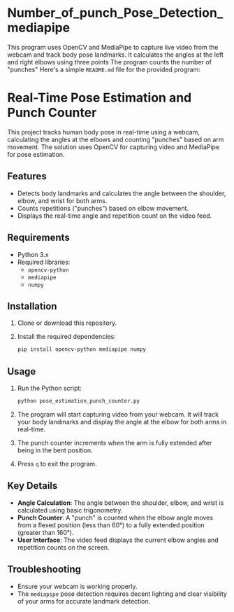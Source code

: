 # Number_of_punch_Pose_Detection_mediapipe
This program uses OpenCV and MediaPipe to capture live video from the webcam and track body pose landmarks. It calculates the angles at the left and right elbows using three points The program counts the number of "punches" 
Here's a simple `README.md` file for the provided program:

# Real-Time Pose Estimation and Punch Counter

This project tracks human body pose in real-time using a webcam, calculating the angles at the elbows and counting "punches" based on arm movement. The solution uses OpenCV for capturing video and MediaPipe for pose estimation.

## Features

- Detects body landmarks and calculates the angle between the shoulder, elbow, and wrist for both arms.
- Counts repetitions ("punches") based on elbow movement.
- Displays the real-time angle and repetition count on the video feed.

## Requirements

- Python 3.x
- Required libraries:
  - `opencv-python`
  - `mediapipe`
  - `numpy`

## Installation

1. Clone or download this repository.
2. Install the required dependencies:

   ```bash
   pip install opencv-python mediapipe numpy
   ```

## Usage

1. Run the Python script:

   ```bash
   python pose_estimation_punch_counter.py
   ```

2. The program will start capturing video from your webcam. It will track your body landmarks and display the angle at the elbow for both arms in real-time.
3. The punch counter increments when the arm is fully extended after being in the bent position.

4. Press `q` to exit the program.

## Key Details

- **Angle Calculation**: The angle between the shoulder, elbow, and wrist is calculated using basic trigonometry.
- **Punch Counter**: A "punch" is counted when the elbow angle moves from a flexed position (less than 60°) to a fully extended position (greater than 160°).
- **User Interface**: The video feed displays the current elbow angles and repetition counts on the screen.

## Troubleshooting

- Ensure your webcam is working properly.
- The `mediapipe` pose detection requires decent lighting and clear visibility of your arms for accurate landmark detection.

